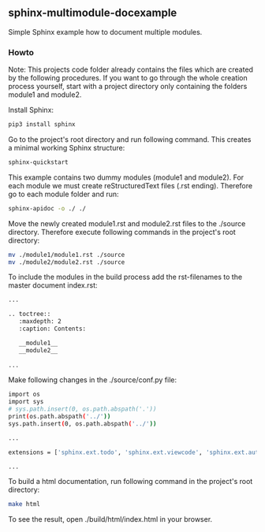 ## sphinx-multimodule-docexample
Simple Sphinx example how to document multiple modules.

### Howto

Note: This projects code folder already contains the files which are created by the following procedures. If you want to go through the whole creation process yourself, start with a project directory only containing the folders module1 and module2.

Install Sphinx:

```bash
pip3 install sphinx
```

Go to the project's root directory and run following command. This creates a minimal working Sphinx structure: 

```bash
sphinx-quickstart
```

This example contains two dummy modules (module1 and module2). For each module we must create reStructuredText files (.rst ending). Therefore go to each module folder and run:

```bash
sphinx-apidoc -o ./ ./
```

Move the newly created module1.rst and module2.rst files to the ./source directory. Therefore execute following commands in the project's root directory:

```bash
mv ./module1/module1.rst ./source
mv ./module2/module2.rst ./source
```

To include the modules in the build process add the rst-filenames to the master document index.rst:

```bash
...

.. toctree::
   :maxdepth: 2
   :caption: Contents:

   __module1__
   __module2__
   
...
```

Make following changes in the ./source/conf.py file:

```bash
import os
import sys
# sys.path.insert(0, os.path.abspath('.'))
print(os.path.abspath('../'))
sys.path.insert(0, os.path.abspath('../'))

...

extensions = ['sphinx.ext.todo', 'sphinx.ext.viewcode', 'sphinx.ext.autodoc']

...
```

To build a html documentation, run following command in the project's root directory:
```bash
make html
```

To see the result, open ./build/html/index.html in your browser.
